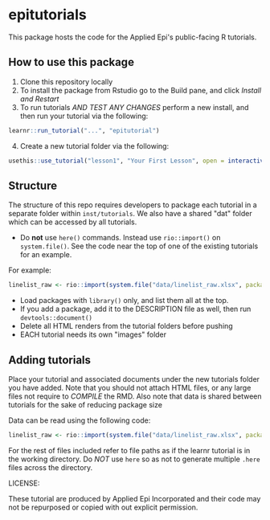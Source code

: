 # epitutorials

<!-- badges: start -->
<!-- badges: end -->

This package hosts the code for the Applied Epi's public-facing R tutorials.  

## How to use this package


1. Clone this repository locally
2. To install the package from Rstudio go to the Build pane, and click _Install and Restart_
3. To run tutorials *AND TEST ANY CHANGES* perform a new install, and then run your tutorial via the following:

``` r
learnr::run_tutorial("...", "epitutorial")
```

4. Create a new tutorial folder via the following:

``` r
usethis::use_tutorial("lesson1", "Your First Lesson", open = interactive())
```

## Structure

The structure of this repo requires developers to package each tutorial in a separate folder within `inst/tutorials`.
We also have a shared "dat" folder which can be accessed by all tutorials.  

* Do **not** use `here()` commands. Instead use `rio::import()` on `system.file()`. See the code near the top of one of the existing tutorials for an example.

For example:  

``` r
linelist_raw <- rio::import(system.file("data/linelist_raw.xlsx", package = "epitutorials"))
```

* Load packages with `library()` only, and list them all at the top.  
* If you add a package, add it to the DESCRIPTION file as well, then run `devtools::document()`  
* Delete all HTML renders from the tutorial folders before pushing  
* EACH tutorial needs its own "images" folder  



## Adding tutorials

Place your tutorial and associated documents under the new tutorials folder you have added. Note that you should not attach HTML files, or any large files not require to *COMPILE* the RMD. Also note that data is shared between tutorials for the sake of reducing package size


Data can be read using the following code:

``` r
linelist_raw <- rio::import(system.file("data/linelist_raw.xlsx", package = "epitutorial"))
```

For the rest of files included refer to file paths as if the learnr tutorial is in the working directory. Do *NOT* use `here` so as not to generate multiple `.here` files across the directory.


LICENSE:  

These tutorial are produced by Applied Epi Incorporated and their code may not be repurposed or copied with out explicit permission.  



